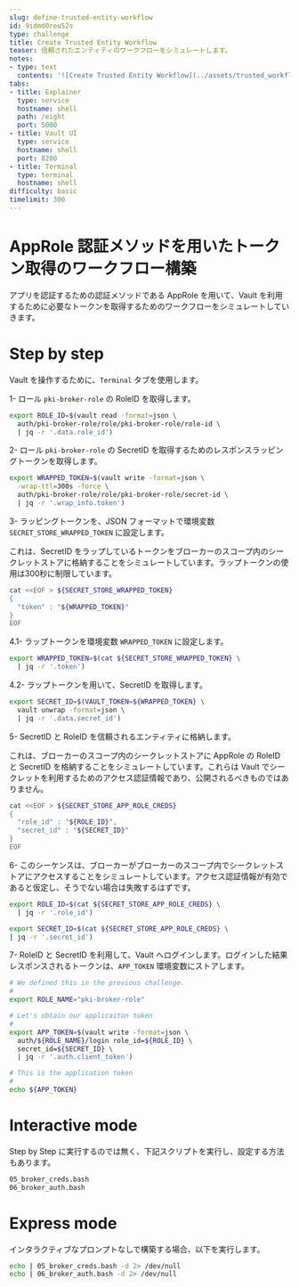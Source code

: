 ```yaml
---
slug: define-trusted-entity-workflow
id: 9idmd0reu52s
type: challenge
title: Create Trusted Entity Workflow
teaser: 信頼されたエンティティのワークフローをシミュレートします。
notes:
- type: text
  contents: '![Create Trusted Entity Workflow](../assets/trusted_workflow.png)'
tabs:
- title: Explainer
  type: service
  hostname: shell
  path: /eight
  port: 5000
- title: Vault UI
  type: service
  hostname: shell
  port: 8200
- title: Terminal
  type: terminal
  hostname: shell
difficulty: basic
timelimit: 300
---
```


AppRole 認証メソッドを用いたトークン取得のワークフロー構築
==============================

アプリを認証するための認証メソッドである AppRole を用いて、Vault を利用するために必要なトークンを取得するためのワークフローをシミュレートしていきます。

Step by step
============

Vault を操作するために、`Terminal` タブを使用します。

1- ロール `pki-broker-role` の RoleID を取得します。
```bash
export ROLE_ID=$(vault read -format=json \
  auth/pki-broker-role/role/pki-broker-role/role-id \
  | jq -r '.data.role_id')
```

2- ロール `pki-broker-role` の SecretID を取得するためのレスポンスラッピングトークンを取得します。
```bash
export WRAPPED_TOKEN=$(vault write -format=json \
  -wrap-ttl=300s -force \
  auth/pki-broker-role/role/pki-broker-role/secret-id \
  | jq -r '.wrap_info.token')
```

3- ラッピングトークンを、JSON フォーマットで環境変数 `SECRET_STORE_WRAPPED_TOKEN` に設定します。

これは、SecretID をラップしているトークンをブローカーのスコープ内のシークレットストアに格納することをシミュレートしています。ラップトークンの使用は300秒に制限しています。

```bash
cat <<EOF > ${SECRET_STORE_WRAPPED_TOKEN}
{
  "token" : "${WRAPPED_TOKEN}"
}
EOF
```

4.1- ラップトークンを環境変数 `WRAPPED_TOKEN` に設定します。

```bash
export WRAPPED_TOKEN=$(cat ${SECRET_STORE_WRAPPED_TOKEN} \
  | jq -r '.token')
```

4.2- ラップトークンを用いて、SecretID を取得します。

```bash
export SECRET_ID=$(VAULT_TOKEN=${WRAPPED_TOKEN} \
  vault unwrap -format=json \
  | jq -r '.data.secret_id')
```

5- SecretID と RoleID を信頼されるエンティティに格納します。

これは、ブローカーのスコープ内のシークレットストアに AppRole の RoleID と SecretID を格納することをシミュレートしています。これらは Vault でシークレットを利用するためのアクセス認証情報であり、公開されるべきものではありません。

```bash
cat <<EOF > ${SECRET_STORE_APP_ROLE_CREDS}
{
  "role_id" : "${ROLE_ID}",
  "secret_id" : "${SECRET_ID}"
}
EOF
```

6- このシーケンスは、ブローカーがブローカーのスコープ内でシークレットストアにアクセスすることをシミュレートしています。アクセス認証情報が有効であると仮定し、そうでない場合は失敗するはずです。

```bash
export ROLE_ID=$(cat ${SECRET_STORE_APP_ROLE_CREDS} \
  | jq -r '.role_id')

export SECRET_ID=$(cat ${SECRET_STORE_APP_ROLE_CREDS} \
| jq -r '.secret_id')
```

7- RoleID と SecretID を利用して、Vault へログインします。ログインした結果レスポンスされるトークンは、`APP_TOKEN` 環境変数にストアします。
```bash
# We defined this in the previous challenge.
#
export ROLE_NAME="pki-broker-role"

# Let's obtain our applicaiton token
#
export APP_TOKEN=$(vault write -format=json \
  auth/${ROLE_NAME}/login role_id=${ROLE_ID} \
  secret_id=${SECRET_ID} \
  | jq -r '.auth.client_token')

# This is the application token
#
echo ${APP_TOKEN}
```

Interactive mode
================

Step by Step に実行するのでは無く、下記スクリプトを実行し、設定する方法もあります。

```bash
05_broker_creds.bash
06_broker_auth.bash
```

Express mode
============

インタラクティブなプロンプトなしで構築する場合、以下を実行します。

```bash
echo | 05_broker_creds.bash -d 2> /dev/null
echo | 06_broker_auth.bash -d 2> /dev/null
```


